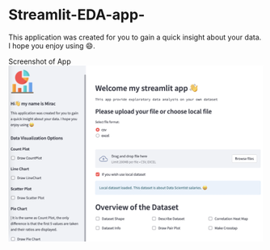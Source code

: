 # Streamlit-EDA-app-

This application was created for you to gain a quick insight about your data. I hope you enjoy using 😄.

Screenshot of App
![Streamlit EDA](app.png)